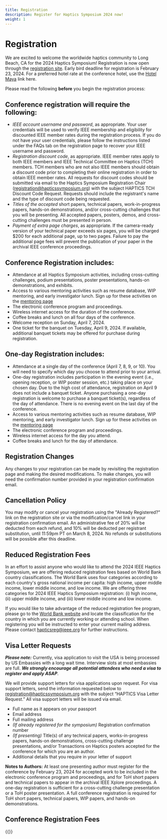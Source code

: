 ```yaml
---
title: Registration
description: Register for Haptics Symposium 2024 now!
weight: 1
---
```

# Registration

We are excited to welcome the worldwide haptics community to Long Beach, CA for the 2024 Haptics Symposium! Registration is now open through the [registration site](https://web.cvent.com/event/11d034c1-348e-426f-967d-af0024f9415d/summary). Early bird deadline for registration is February 23, 2024. For a preferred hotel rate at the conference hotel, use the [Hotel Maya](https://www.hilton.com/en/book/reservation/rooms/?ctyhocn=LGBMYDT&arrivalDate=2024-04-06&departureDate=2024-04-11&groupCode=CDT90H&room1NumAdults=1&cid=OM%2CWW%2CHILTONLINK%2CEN%2CDirectLink) link here.

Please read the following **before** you begin the registration process:

## Conference registration will require the following:

* *IEEE account username and password*, as appropriate. Your user credentials will be used to verify IEEE membership and eligibility for discounted IEEE member rates during the registration process. If you do not have your user credentials, please follow the instructions listed under the FAQs tab on the registration page to recover your IEEE username and password.
* *Registration discount code*, as appropriate. IEEE member rates apply to both IEEE members and IEEE Technical Committee on Haptics (TCH) members. TCH members who are not also IEEE members should obtain a discount code prior to completing their online registration in order to obtain IEEE member rates. All requests for discount codes should be submitted via email to the Haptics Symposium Registration Chair ([registration@hapticssymposium.org](mailto:registration@hapticssymposium.org)) with the subject HAPTICS TCH Discount Code Request. Requests should include the registrant's name and the type of discount code being requested.
* *Titles of the accepted* short papers, technical papers, work-in-progress papers, hands-on demonstrations, and/or cross-cutting challenges that you will be presenting. All accepted papers, posters, demos, and cross-cutting challenges must be presented in person.
* *Payment of extra page charges*, as appropriate. If the camera-ready version of your technical paper exceeds six pages, you will be charged $200 for each additional page, up to two pages. Failure to pay the additional page fees will prevent the publication of your paper in the archival IEEE conference proceedings.

## Conference Registration includes:

* Attendance at all Haptics Symposium activities, including cross-cutting challenges, podium presentations, poster presentations, hands-on demonstrations, and exhibits.
* Access to various mentoring activities such as resume database, WIP mentoring, and early investigator lunch. Sign up for these activities on the [mentoring page](../mentoring/)
* The electronic conference program and proceedings.
* Wireless internet access for the duration of the conference.
* Coffee breaks and lunch on all four days of the conference.
* Welcome reception on Sunday, April 7, 2024.
* One ticket for the banquet on Tuesday, April 9, 2024.  If available, additional banquet tickets may be offered for purchase during registration.

## One-day Registration includes:

* Attendance at a single day of the conference (April 7, 8, 9, or 10). You will need to specify which day you choose to attend prior to your arrival.
* One-day registration includes participation in the evening event (i.e., opening reception, or WIP poster session, etc.) taking place on your chosen day. Due to the high cost of attendance, registration on April 9 does not include a banquet ticket. Anyone purchasing a one-day registration is welcome to purchase a banquet ticket(s), regardless of the day of attendance. There is no evening event on the last day of the conference.
* Access to various mentoring activities such as resume database, WIP mentoring, and early investigator lunch. Sign up for these activities on the [mentoring page](../mentoring/)
* The electronic conference program and proceedings.
* Wireless internet access for the day you attend.
* Coffee breaks and lunch for the day of attendance.

## Registration Changes

Any changes to your registration can be made by revisiting the registration page and making the desired modifications. To make changes, you will need the confirmation number provided in your registration confirmation email.

## Cancellation Policy

You may modify or cancel your registration using the "Already Registered?" link on the registration site or via the modification/cancel link in your registration confirmation email. An administrative fee of 20% will be deducted from each refund, and 10% will be deducted per registrant substitution, until 11:59pm PT on March 8, 2024. No refunds or substitutions will be possible after this deadline.

## Reduced Registration Fees

In an effort to assist anyone who would like to attend the 2024 IEEE Haptics Symposium, we are offering reduced registration fees based on World Bank country classifications. The World Bank uses four categories according to each country's gross national income per capita: high income, upper middle income, lower middle income, and low income. We are offering three categories for 2024 IEEE Haptics Symposium registration: (i) high income, (ii) upper middle income, and (iii) lower middle income and low income.

If you would like to take advantage of the reduced registration fee program, please go to the [World Bank website](https://datahelpdesk.worldbank.org/knowledgebase/articles/906519-world-bank-country-and-lending-groups) and locate the classification for the country in which you are currently working or attending school. When registering you will be instructed to enter your current mailing address.
Please contact [hapticsreg@ieee.org](mailto:hapticsreg@ieee.org) for further instructions.

## Visa Letter Requests 

***Please note:*** Currently, visa application to visit the USA is being processed by US Embassies with a long wait time. Interview slots at most embassies are full. ***We strongly encourage all potential attendees who need a visa to register and apply ASAP***.

We will provide support letters for visa applications upon request. For visa support letters, send the information requested below to [registration@hapticssymposium.org](mailto:registration@hapticssymposium.org) with the subject “HAPTICS Visa Letter Request.” All visa support letters will be issued via email.

* Full name as it appears on your passport
* Email address
* Full mailing address
* *(If already registered for the symposium)* Registration confirmation number
* *(If presenting)* Title(s) of any technical papers, works-in-progress papers, hands-on demonstrations, cross-cutting challenge presentations, and/or Transactions on Haptics posters accepted for the conference for which you are an author.
* Additional details that you require in your letter of support

**Notes to Authors:** At least one presenting author must register for the conference by February 23, 2024 for accepted work to be included in the electronic conference program and proceedings, and for ToH short papers and technical papers to appear in the archival IEEE Xplore proceedings.  A one-day registration is sufficient for a cross-cutting challenge presentation or a ToH poster presentation. A full conference registration is required for ToH short papers, technical papers, WIP papers, and hands-on demonstrations.

## Conference Registration Fees

{{<conferenceRegistrationFees>}}